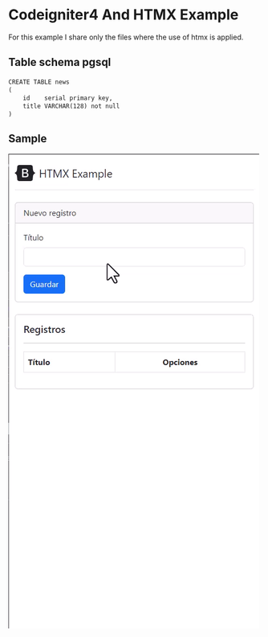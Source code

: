 # Codeigniter4 And HTMX Example

For this example I share only the files where the use of htmx is applied.

## Table schema pgsql

```postgre
CREATE TABLE news
(
    id    serial primary key,
    title VARCHAR(128) not null
)
```

## Sample
![Alt text](https://github.com/antichristimperium/ci4-htmx-example/blob/main/sample.gif?raw=true "Title")
